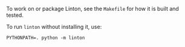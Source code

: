 To work on or package Linton, see the `Makefile` for how it is built and
tested.

To run `linton` without installing it, use:

```
PYTHONPATH=. python -m linton
```
